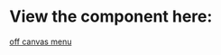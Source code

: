 # View the component here:

[off canvas menu](https://rawgit.com/benfaught/jsf-exercises/master/03.Building-simple-components/01.off-canvas-menu/index.html)

